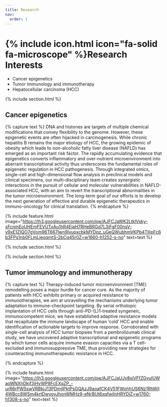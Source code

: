 ```yaml
---
title: Research
nav:
  order: 1
---
```


# {% include icon.html icon="fa-solid fa-microscope" %}Research Interests

* Cancer epigenetics
* Tumor immunology and immunotherapy
* Hepatocellular carcinoma (HCC)

{% include section.html %}

## Cancer epigenetics

{% capture text %}
DNA and histones are targets of multiple chemical modifications that convey flexibility to the genome. However, these epigenetic events are often hijacked in carcinogenesis. While chronic hepatitis B remains the major etiology of HCC, the growing epidemic of obesity which leads to non-alcoholic fatty liver disease (NAFLD) has emerged as an important risk factor. The rapidly accumulating evidence that epigenetics converts inflammatory and over-nutrient microenvironment into aberrant transcriptional activity thus underscores the fundamental roles of epigenetic regulation in HCC pathogenesis. Through integrated omics, single-cell and high-dimensional flow analysis in preclinical models and clinical specimens, our multi-disciplinary team creates synergistic interactions in the pursuit of cellular and molecular vulnerabilities in NAFLD-associated HCC, with an aim to revert the transcriptional abnormalities in the tumor microenvironment. The long-term goal of our efforts is to develop the next generation of effective and durable epigenetic therapeutics in immuno-oncology for clinical translation.
{% endcapture %}

{%
  include feature.html
  image="https://lh3.googleusercontent.com/pw/AJFCJaWK2LtklVsky-sFcnmEoUHEmFEVUTxAu1hR4EjaH7RHeBRGd7L3iFgF00nsV-y9xE1ZIQO7gVom96T667lwn9lvupxcbkMYDpz_uGeQWubhmVKPb4TIlipFc6b3FPs1nb0FLmLjeoqmtS-2bCq45r0Z=w1660-h1252-s-no"
  text=text
%}

{% include section.html %}

{% include section.html %}

## Tumor immunology and immunotherapy

{% capture text %}
Therapy-induced tumor microenvironment (TME) remodelling poses a major hurdle for cancer cure. As the majority of patients with HCC exhibits primary or acquired resistance to immunotherapies, we aim at unravelling the mechanisms underlying tumor adaptation to immune-checkpoint targeting. By serial orthotopic implantation of HCC cells through anti-PD-(L)1-treated syngeneic, immunocompetent mice, we have established adaptive resistance models that recapitulate the immune landscape of human ‘cold’ HCC and enable identification of actionable targets to improve response. Corroborated with single-cell analysis of HCC tumor biopsies from a pembrolizumab clinical study, we have uncovered adaptive transcriptional and epigenetic programs by which tumor cells acquire immune evasion capacities via a T cell-excluded and immunosuppressive TME, thus providing new strategies for counteracting immunotherapeutic resistance in HCC. 

{% endcapture %}

{%
  include feature.html
  image="https://lh3.googleusercontent.com/pw/AJFCJaUJv8siVFfZGvuIUWaoWNXhDkjf3jHvWP8FcEXqZP_-urR6rPW5swVRBkjJ13PDmjIPktPsGQAzJ9aoafCK4V51FWohhUS6Nz1RhWjI4WBcc8WSm4krtDwyoyJhonWMHz9-eNrBUt6xqfwjlnHRYDlZ=w1760-h1308-s-no"
  text=text
%}

